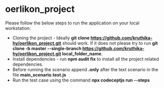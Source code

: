# oerlikon_project
Please follow the below steps to run the application on your local workstation:
  - Cloning the project - Ideally **git clone https://github.com/kruthika-hy/oerlikon_project.git** should work. If it does not please try to run **git clone -b master --single-branch https://github.com/kruthika-hy/oerlikon_project.git local_folder_name**.
  - Install dependencies - run **npm audit fix** to install all the project related dependencies.
  - Before running the scenario append **.only** after the text scenario in the file **main_scenario.test.js**
  - Run the test case using the command **npx codeceptjs run --steps**
